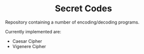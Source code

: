 <h1 align="center">Secret Codes</h1>

Repository containing a number of encoding/decoding programs.

Currently implemented are:

- Caesar Cipher
- Vigenere Cipher
